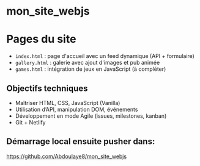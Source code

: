 # mon_site_webjs

# Pages du site

- `index.html` : page d'accueil avec un feed dynamique (API + formulaire)
- `gallery.html` : galerie avec ajout d'images et pub animée
- `games.html` : intégration de jeux en JavaScript (à compléter)

## Objectifs techniques

- Maîtriser HTML, CSS, JavaScript (Vanilla)
- Utilisation d’API, manipulation DOM, événements
- Développement en mode Agile (issues, milestones, kanban)
- Git + Netlify

## Démarrage local ensuite pusher dans:

https://github.com/Abdoulaye8/mon_site_webjs
